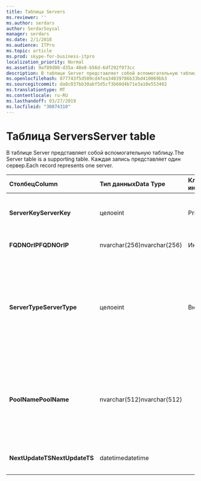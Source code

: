 ```yaml
---
title: Таблица Servers
ms.reviewer: ''
ms.author: serdars
author: SerdarSoysal
manager: serdars
ms.date: 2/1/2018
ms.audience: ITPro
ms.topic: article
ms.prod: skype-for-business-itpro
localization_priority: Normal
ms.assetid: 9af89d08-d35a-48e8-b56d-6df292f973cc
description: В таблице Server представляет собой вспомогательную таблицу. Каждая запись представляет один сервер.
ms.openlocfilehash: 877743f5d589cd4fea34039786b33bd410069bb3
ms.sourcegitcommit: da8c037bb30abf5d5cf3b60d4b71e3a10e553402
ms.translationtype: MT
ms.contentlocale: ru-RU
ms.lasthandoff: 03/27/2019
ms.locfileid: "30874310"
---
```

# <a name="server-table"></a><span data-ttu-id="d5475-104">Таблица Servers</span><span class="sxs-lookup"><span data-stu-id="d5475-104">Server table</span></span>
 
<span data-ttu-id="d5475-105">В таблице Server представляет собой вспомогательную таблицу.</span><span class="sxs-lookup"><span data-stu-id="d5475-105">The Server table is a supporting table.</span></span> <span data-ttu-id="d5475-106">Каждая запись представляет один сервер.</span><span class="sxs-lookup"><span data-stu-id="d5475-106">Each record represents one server.</span></span> 
  
|<span data-ttu-id="d5475-107">**Столбец**</span><span class="sxs-lookup"><span data-stu-id="d5475-107">**Column**</span></span>|<span data-ttu-id="d5475-108">**Тип данных**</span><span class="sxs-lookup"><span data-stu-id="d5475-108">**Data Type**</span></span>|<span data-ttu-id="d5475-109">**Ключ/индекс**</span><span class="sxs-lookup"><span data-stu-id="d5475-109">**Key/Index**</span></span>|<span data-ttu-id="d5475-110">**Сведения**</span><span class="sxs-lookup"><span data-stu-id="d5475-110">**Details**</span></span>|
|:-----|:-----|:-----|:-----|
|<span data-ttu-id="d5475-111">**ServerKey**</span><span class="sxs-lookup"><span data-stu-id="d5475-111">**ServerKey**</span></span> <br/> |<span data-ttu-id="d5475-112">целое</span><span class="sxs-lookup"><span data-stu-id="d5475-112">int</span></span>  <br/> |<span data-ttu-id="d5475-113">Primary</span><span class="sxs-lookup"><span data-stu-id="d5475-113">Primary</span></span>  <br/> |<span data-ttu-id="d5475-114">Уникальный номер, идентифицирующий сервер.</span><span class="sxs-lookup"><span data-stu-id="d5475-114">Unique number identifying the server.</span></span>  <br/> |
|<span data-ttu-id="d5475-115">**FQDNOrIP**</span><span class="sxs-lookup"><span data-stu-id="d5475-115">**FQDNOrIP**</span></span> <br/> |<span data-ttu-id="d5475-116">nvarchar(256)</span><span class="sxs-lookup"><span data-stu-id="d5475-116">nvarchar(256)</span></span>  <br/> |<span data-ttu-id="d5475-117">Индекс</span><span class="sxs-lookup"><span data-stu-id="d5475-117">index</span></span>  <br/> |<span data-ttu-id="d5475-118">Строка MAC-адреса.</span><span class="sxs-lookup"><span data-stu-id="d5475-118">MAC address string.</span></span>  <br/> |
|<span data-ttu-id="d5475-119">**ServerType**</span><span class="sxs-lookup"><span data-stu-id="d5475-119">**ServerType**</span></span> <br/> |<span data-ttu-id="d5475-120">целое</span><span class="sxs-lookup"><span data-stu-id="d5475-120">int</span></span>  <br/> |<span data-ttu-id="d5475-121">Внешний</span><span class="sxs-lookup"><span data-stu-id="d5475-121">Foreign</span></span>  <br/> |<span data-ttu-id="d5475-122">1: сервер-посредник</span><span class="sxs-lookup"><span data-stu-id="d5475-122">1: Mediation Server</span></span>  <br/> <span data-ttu-id="d5475-123">2: A / видеоконференций 16394: A пограничного service32769: шлюз</span><span class="sxs-lookup"><span data-stu-id="d5475-123">2: A/V Conferencing Server16394: A/V Edge service32769: Gateway</span></span>  <br/> |
|<span data-ttu-id="d5475-124">**PoolName**</span><span class="sxs-lookup"><span data-stu-id="d5475-124">**PoolName**</span></span> <br/> |<span data-ttu-id="d5475-125">nvarchar(512)</span><span class="sxs-lookup"><span data-stu-id="d5475-125">nvarchar(512)</span></span>  <br/> ||<span data-ttu-id="d5475-126">Пул, к которой принадлежит сервер.</span><span class="sxs-lookup"><span data-stu-id="d5475-126">Pool the server belongs to.</span></span> <span data-ttu-id="d5475-127">Применяется только для A / V Server конференц-связи.</span><span class="sxs-lookup"><span data-stu-id="d5475-127">Only applicable for the A/V Conferencing Server.</span></span>  <br/> |
|<span data-ttu-id="d5475-128">**NextUpdateTS**</span><span class="sxs-lookup"><span data-stu-id="d5475-128">**NextUpdateTS**</span></span> <br/> |<span data-ttu-id="d5475-129">datetime</span><span class="sxs-lookup"><span data-stu-id="d5475-129">datetime</span></span>  <br/> ||<span data-ttu-id="d5475-130">Только для внутреннего использования.</span><span class="sxs-lookup"><span data-stu-id="d5475-130">For internal use only.</span></span>  <br/> |
   

